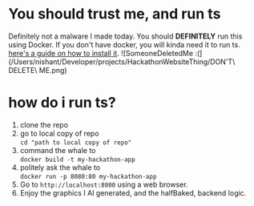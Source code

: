 
# You should trust me, and run ts

Definitely not a malware I made today. 
You should **DEFINITELY** run this using Docker.
If you don't have docker, you will kinda need it to run ts. [here's a guide on how to install it](https://www.docker.com/get-started/ ).
![SomeoneDeletedMe :(](/Users/nishant/Developer/projects/HackathonWebsiteThing/DON\'T\ DELETE\ ME.png)

# how do i run ts? 

1) clone the repo
2) go to local copy of repo<br>
                      `cd "path to local copy of repo"`
4) command the whale to<br>
                      `docker build -t my-hackathon-app`
6) politely ask the whale to<br>
                      `docker run -p 8080:80 my-hackathon-app`
7) Go to `http://localhost:8000` using a web browser.
9) Enjoy the graphics I AI generated, and the halfBaked, backend logic.
